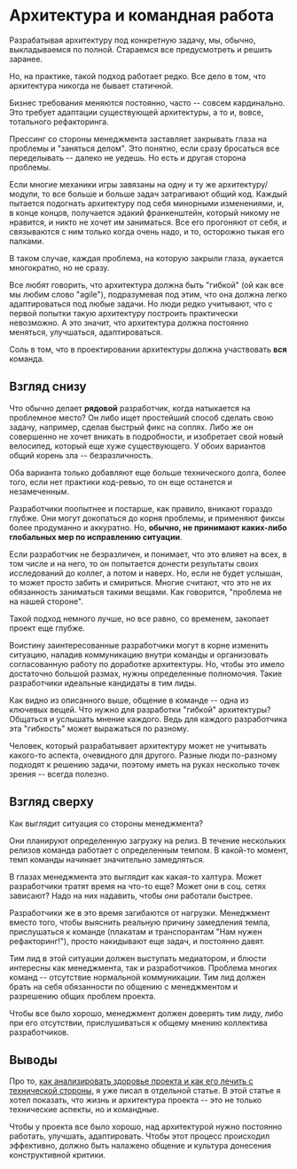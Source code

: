# Архитектура и командная работа

Разрабатывая архитектуру под конкретную задачу, мы, обычно, выкладываемся по полной. Стараемся все предусмотреть и решить заранее.

Но, на практике, такой подход работает редко. Все дело в том, что архитектура никогда не бывает статичной.

Бизнес требования меняются постоянно, часто -- совсем кардинально. Это требует адаптации существующей архитектуры, а то и, вовсе, тотального рефакторинга.

Прессинг со стороны менеджмента заставляет закрывать глаза на проблемы и "заняться делом". Это понятно, если сразу бросаться все переделывать -- далеко не уедешь. Но есть и другая сторона проблемы.

Если многие механики игры завязаны на одну и ту же архитектуру/модули, то все больше и больше задач затрагивают общий код. Каждый пытается подогнать архитектуру под себя минорными изменениями, и, в конце концов, получается эдакий франкенштейн, который никому не нравится, и никто не хочет им заниматься. Все его прогоняют от себя, и связываются с ним только когда очень надо, и то, осторожно тыкая его палками.

В таком случае, каждая проблема, на которую закрыли глаза, аукается многократно, но не сразу.

Все любят говорить, что архитектура должна быть "гибкой" (ой как все мы любим слово "agile"), подразумевая под этим, что она должна легко адаптироваться под любые задачи. Но люди редко учитывают, что с первой попытки такую архитектуру построить практически невозможно. А это значит, что архитектура должна постоянно меняться, улучшаться, адаптироваться.

Соль в том, что в проектировании архитектуры должна участвовать **вся** команда.

## Взгляд снизу

Что обычно делает **рядовой** разработчик, когда натыкается на проблемное место? Он либо ищет простейший способ сделать свою задачу, например, сделав быстрый фикс на соплях. Либо же он совершенно не хочет вникать в подробности, и изобретает свой новый велосипед, который еще хуже существующего. У обоих вариантов общий корень зла -- безразличность.

Оба варианта только добавляют еще больше технического долга, более того, если нет практики код-ревью, то он еще останется и незамеченным.

Разработчики поопытнее и постарше, как правило, вникают гораздо глубже. Они могут докопаться до корня проблемы, и применяют фиксы более продуманно и аккуратно. Но, **обычно, не принимают каких-либо глобальных мер по исправлению ситуации**.

Если разработчик не безразличен, и понимает, что это влияет на всех, в том числе и на него, то он попытается донести результаты своих исследований до коллег, а потом и наверх. Но, если не будет услышан, то может просто забить и смириться. Многие считают, что это не их обязанность заниматься такими вещами. Как говорится, "проблема не на нашей стороне".

Такой подход немного лучше, но все равно, со временем, закопает проект еще глубже.

Воистину заинтересованные разработчики могут в корне изменить ситуацию, наладив коммуникацию внутри команды и организовать согласованную работу по доработке архитектуры. Но, чтобы это имело достаточно большой размах, нужны определенные полномочия. Такие разработчики идеальные кандидаты в тим лиды.

Как видно из описанного выше, общение в команде -- одна из ключевых вещей. Что нужно для разработки "гибкой" архитектуры? Общаться и услышать мнение каждого. Ведь для каждого разработчика эта "гибкость" может выражаться по разному.

Человек, который разрабатывает архитектуру может не учитывать какого-то аспекта, очевидного для другого. Разные люди по-разному подходят к решению задачи, поэтому иметь на руках несколько точек зрения -- всегда полезно.

## Взгляд сверху

Как выглядит ситуация со стороны менеджмента?

Они планируют определенную загрузку на релиз. В течение нескольких релизов команда работает с определенным темпом. В какой-то момент, темп команды начинает значительно замедляться.

В глазах менеджмента это выглядит как какая-то халтура. Может разработчики тратят время на что-то еще? Может они в соц. сетях зависают? Надо на них надавить, чтобы они работали быстрее.

Разработчики же в это время загибаются от нагрузки. Менеджмент вместо того, чтобы выяснить реальную причину замедления темпа, прислушаться к команде (плакатам и транспорантам "Нам нужен рефакторинг!"), просто накидывают еще задач, и постоянно давят.

Тим лид в этой ситуации должен выступать медиатором, и блюсти интересны как менеджмента, так и разработчиков. Проблема многих команд -- отсутствие нормальной коммуникации. Тим лид должен брать на себя обязанности по общению с менеджментом и разрешению общих проблем проекта.

Чтобы все было хорошо, менеджмент должен доверять тим лиду, либо при его отсутствии, прислушиваться к общему мнению коллектива разработчиков.

## Выводы

Про то, [как анализировать здоровье проекта и как его лечить с технической стороны](https://medium.com/gamedev-architecture/%D0%B0%D0%BD%D0%B0%D0%BB%D0%B8%D0%B7-%D0%B7%D0%B4%D0%BE%D1%80%D0%BE%D0%B2%D1%8C%D1%8F-%D0%BF%D1%80%D0%BE%D0%B5%D0%BA%D1%82%D0%B0-29896c6c3ade), я уже писал в отдельной статье. В этой статье я хотел показать, что жизнь и архитектура проекта -- это не только технические аспекты, но и командные.

Чтобы у проекта все было хорошо, над архитектурой нужно постоянно работать, улучшать, адаптировать. Чтобы этот процесс происходил эффективно, должно быть налажено общение и культура донесения конструктивной критики.